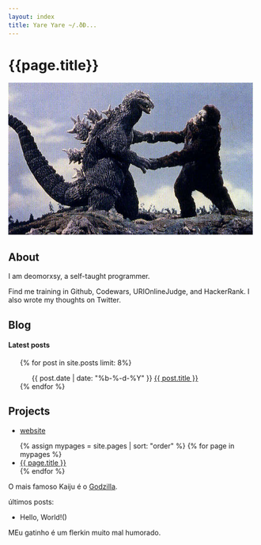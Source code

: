 ```yaml
---
layout: index
title: Yare Yare ~/.ðÐ...
---
```


# {{page.title}}
![banana](images/kong1.jpg)
## About

I am deomorxsy, a self-taught programmer.
<p>Find me training in Github, Codewars, URIOnlineJudge, and HackerRank. 
I also wrote my thoughts on Twitter.</p>

## Blog

#### Latest posts
<ul class="myposts">
{% for post in site.posts limit: 8%}
    <ul>
    <span class="postDate">{{ post.date | date: "%b-%-d-%Y" }}</span>
    <a href="{{ post.url }}">{{ post.title }}</a>
    </ul>
{% endfor %}
</ul>


## Projects

- [website](deomorxsy.github.io/blog)



<ul>
  {% assign mypages = site.pages | sort: "order" %}
    {% for page in mypages %}
    <li><a href="{{ page.url | absolute_url }}">{{ page.title }}</a></li>
    {% endfor %}
</ul>

O mais famoso Kaiju é o [Godzilla](https://pt.wikipedia.org/wiki/Godzilla).

últimos posts:

- Hello, World!()

MEu gatinho é um flerkin muito mal humorado.
